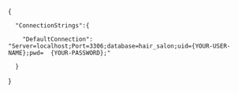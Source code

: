    {        
                                                                                                                
      "ConnectionStrings":{ 
                                                                                                               
        "DefaultConnection": "Server=localhost;Port=3306;database=hair_salon;uid={YOUR-USER-NAME};pwd=  {YOUR-PASSWORD};"    

      }                                                                                                                                                                                                                   
   }                                      